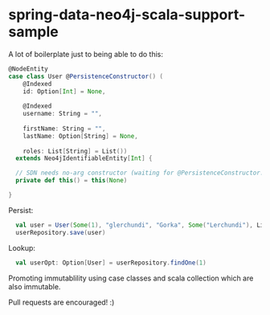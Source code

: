 spring-data-neo4j-scala-support-sample
======================================

A lot of boilerplate just to being able to do this:

```scala
@NodeEntity
case class User @PersistenceConstructor() (
    @Indexed
    id: Option[Int] = None,
    
    @Indexed
    username: String = "",
    
    firstName: String = "",
    lastName: Option[String] = None,
    
    roles: List[String] = List())
  extends Neo4jIdentifiableEntity[Int] {

  // SDN needs no-arg constructor (waiting for @PersistenceConstructor!!!)
  private def this() = this(None)

}
```

Persist:

```scala
  val user = User(Some(1), "glerchundi", "Gorka", Some("Lerchundi"), List("ROLE_ADMIN"))
  userRepository.save(user)      
```

Lookup:

```scala
  val userOpt: Option[User] = userRepository.findOne(1)
```

Promoting immutablility using case classes and scala collection which are also immutable.

Pull requests are encouraged! :)
